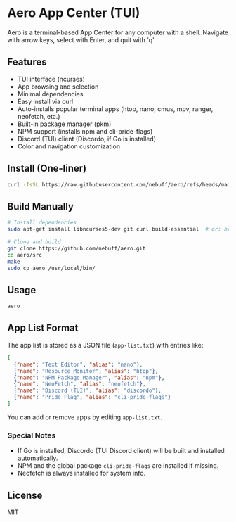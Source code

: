 # Aero App Center (TUI)

Aero is a terminal-based App Center for any computer with a shell. Navigate with arrow keys, select with Enter, and quit with 'q'.


## Features
- TUI interface (ncurses)
- App browsing and selection
- Minimal dependencies
- Easy install via curl
- Auto-installs popular terminal apps (htop, nano, cmus, mpv, ranger, neofetch, etc.)
- Built-in package manager (pkm)
- NPM support (installs npm and cli-pride-flags)
- Discord (TUI) client (Discordo, if Go is installed)
- Color and navigation customization


## Install (One-liner)
```sh
curl -fsSL https://raw.githubusercontent.com/nebuff/aero/refs/heads/main/install.sh | sh
```

## Build Manually
```sh
# Install dependencies
sudo apt-get install libncurses5-dev git curl build-essential  # or: brew install ncurses git curl on macOS

# Clone and build
git clone https://github.com/nebuff/aero.git
cd aero/src
make
sudo cp aero /usr/local/bin/
```

## Usage
```sh
aero
```


## App List Format
The app list is stored as a JSON file (`app-list.txt`) with entries like:
```json
[
  {"name": "Text Editor", "alias": "nano"},
  {"name": "Resource Monitor", "alias": "htop"},
  {"name": "NPM Package Manager", "alias": "npm"},
  {"name": "NeoFetch", "alias": "neofetch"},
  {"name": "Discord (TUI)", "alias": "discordo"},
  {"name": "Pride Flag", "alias": "cli-pride-flags"}
]
```

You can add or remove apps by editing `app-list.txt`.

### Special Notes
- If Go is installed, Discordo (TUI Discord client) will be built and installed automatically.
- NPM and the global package `cli-pride-flags` are installed if missing.
- Neofetch is always installed for system info.

## License
MIT
